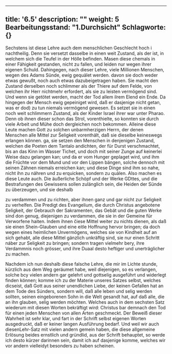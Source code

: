 
---
title: '6.5'
description: ""
weight: 5
Bearbeitungsstand: "1.Durchsicht"
Schlagworte: {}
---

<!-- content-0131.xml Seite 173 -->


Sechstens ist diese Lehre auch dem menschlichen
Geschlecht hoch i nachtheilig. Denn sie versetzt
dasselbe in einen weit Zustand, als der
ist, in welchem sich die Teufel in der Hölle befinden.
Masen diese chemals in einer Fähigkeit gestanden, nicht
zu fallen, und leiden nur wegen ihrer eigenen Schuld.
Dahingegen, nach dieser Lehre, viele Millionen Menschen,
wegen des Adams Sünde, ewig gequälet werden.
davon sie doch weder etwas gewußt, noch auch etwas
dazubeigetragen haben. Sie macht den Zustand
derselben noch schlimmer als der Thiere auf dem Felde,
von welchen ihr Herr nichtmehr erfordert, als sie zu leisten
vermögend sind. Und wenn sie getötet werden,
macht der Tod allem ilrem Elend ein Ende. Da hingegen
der Mensch ewig gepeiniget wird, daß er dasjenige
nicht getan, was er dod) zu tun niemals vermögend
gewesen. Es setzet sie in einen noch weit schlimmern Zustand,
als der Kinder Israel ihrer war unter Pharao.
Denn ob ihnen dieser schon das Strol, vorenthielte, so
konnten sie durch viele Arbeit und Mühe doch dergleichen
noch bekommen. Alleine diese Leute machen Gott zu
solchen unbarmherzigen Herrn, der denen Menschen
alle Mittel zur Šeligkeit vorenthält, daß sie dieselbe
keineswegs erlangen können. ga, sie setzen den
Menschen in denjenigen Zustand, welchen die Poeten
dem Tantalo andichten, der für Durst verschmachtet,
bis an das Kinn im Wasser Tichet, und doch mit seiner
Zunge auf keinerlei Weise dazu gelangen kan; und da
er vom Hunger geplaget wird, und ihm die Früchte vor
dem Mund und vor den Lippen bängen, solche dennoch
mit seinen Zähnen niemals erreichen kan; und diese
Dinge sind ihm so nahe, nicht ihn zu nähren und zu erquicken,
sondern zu quảlen. Also machen es diese Leute
auch. Die äußerliche Schöpf und der Werke GDttes,
und die Bestrafungen des Gewissens sollen zulänglich
sein, die Heiden der Sünde zu überzeugen, und sie deshalb
<!-- Seite 174 -->
zu verdammen und zu richten, aber ihnen ganz und gar
nicht zur Seligkeit zu verhelfen. Die Predigt des
Evangelium, die durch Christus angebotene Seligkeit,
der Gebrauch der Sakramenten, das Gebät und die
guten Werke sind don genug, diejenigen zu verdammen,
die sie in der Gemeine für Verworfene haiten.
Indem ihnen čiese Mittel weiter zu nichts dienen, als
daß sie einen Shein-Glauben und eine eitle Hoffnung
hervor bringen; da doch wegen eines heimlichen Unvermögens,
welches sie von Kindheit auf an sich gehabt,
alle diese Mittel gänzlich unkräftig sind, sie nur einen
Schritt náber zur Seligkeit zu bringen; sondern tragen
vielmehr bery, ihre Verdammnis noch grösser, und ihre
Duaal desto heftiger und unerträglicher zu machen.

Nachdem ich nun deshalb diese falsche Lehre, die mir im
Lichte stunde, kürzlich aus dem Weg geräumet habe,
weil diejenigen, so es verlangen, solche bcy vielen
andern gar gelehrt und gottselig ausgeführt und widerlegt finden
können; komme ich zu der Materie unseres Satzes
selbst, welches dicseist, daß Gott aus seiner unendlichen
Liebe, der keinen Gefallen hat an dem Tode
des Súnders, sondern will, daß alle leben und
selig werden sollten, seinen eingeborenen Sohn in
die Welt gesandt hat, auf daß alle, die an ihn
glauben, selig werden möchten. Welches auch in
dem sechsten Satz wiederum mit diesen Worten bekräftigt
wird: Christus bar demnach den Tod für
einen jeden Menschen von allen Arten geschmeckt.
Der Beweiß dieser Wahrheit ist sehr klar,
und fart in der Schrift selbst eigenen Worten ausgedruckt,
daß er keiner langen Ausführung bedarf. Und
weil wir auch diesenLehr-Satz mit vielen andern gemein
haben, die diese allgemeine Erlösung beides ernstlich
und gründlid, aus der Schrift behauptet, so werde ich
desto kürzer darinnen sein, damit ich auf dasjenige komme,
welches wir vor andern vielleidyt besonders zu haben
scheinen.
